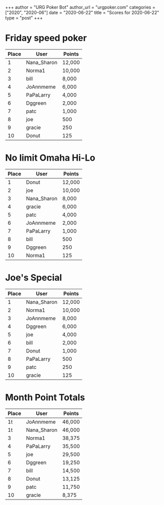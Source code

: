 +++
author = "URG Poker Bot"
author_url = "urgpoker.com"
categories = ["2020", "2020-06"]
date = "2020-06-22"
title = "Scores for 2020-06-22"
type = "post"
+++
# Friday speed poker

| Place | User | Points |
|-------|------|--------|
| 1 | Nana_Sharon | 12,000 |
| 2 | Norma1 | 10,000 |
| 3 | bill | 8,000 |
| 4 | JoAnnmeme | 6,000 |
| 5 | PaPaLarry | 4,000 |
| 6 | Dggreen | 2,000 |
| 7 | patc | 1,000 |
| 8 | joe | 500 |
| 9 | gracie | 250 |
| 10 | Donut | 125 |

# No limit Omaha Hi-Lo

| Place | User | Points |
|-------|------|--------|
| 1 | Donut | 12,000 |
| 2 | joe | 10,000 |
| 3 | Nana_Sharon | 8,000 |
| 4 | gracie | 6,000 |
| 5 | patc | 4,000 |
| 6 | JoAnnmeme | 2,000 |
| 7 | PaPaLarry | 1,000 |
| 8 | bill | 500 |
| 9 | Dggreen | 250 |
| 10 | Norma1 | 125 |

# Joe's Special

| Place | User | Points |
|-------|------|--------|
| 1 | Nana_Sharon | 12,000 |
| 2 | Norma1 | 10,000 |
| 3 | JoAnnmeme | 8,000 |
| 4 | Dggreen | 6,000 |
| 5 | joe | 4,000 |
| 6 | bill | 2,000 |
| 7 | Donut | 1,000 |
| 8 | PaPaLarry | 500 |
| 9 | patc | 250 |
| 10 | gracie | 125 |

# Month Point Totals

| Place | User | Points |
|-------|------|--------|
| 1t | JoAnnmeme | 46,000 |
| 1t | Nana_Sharon | 46,000 |
| 3 | Norma1 | 38,375 |
| 4 | PaPaLarry | 35,500 |
| 5 | joe | 29,500 |
| 6 | Dggreen | 19,250 |
| 7 | bill | 14,500 |
| 8 | Donut | 13,125 |
| 9 | patc | 11,750 |
| 10 | gracie | 8,375 |
